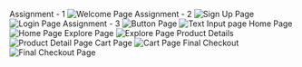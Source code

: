 Assignment - 1
![Welcome Page](https://github.com/SiddharthBibhar/React-Native-Mob/assets/94549376/60530983-9207-4e9f-8e9e-74dd19ef662c)
Assignment - 2
![Sign Up Page](https://github.com/SiddharthBibhar/React-Native-Mob/assets/94549376/d126a2e8-f078-4bcb-8d0a-9e7322db3903)
![Login Page](https://github.com/SiddharthBibhar/React-Native-Mob/assets/94549376/47383c9a-0548-427b-826d-e86ab967e1ee)
Assignment - 3
![Button Page](https://github.com/SiddharthBibhar/React-Native-Mob/assets/94549376/5624742b-8dbe-40a8-8ac5-4241d345379f)
![Text Input page](https://github.com/SiddharthBibhar/React-Native-Mob/assets/94549376/113e58a5-fb91-452d-a1e0-8d2b9b5530a3)
Home Page
![Home Page](https://github.com/SiddharthBibhar/React-Native-Mob/assets/94549376/b757b86d-28ce-4da2-9756-c1c6bcc1b277)
Explore Page
![Explore Page](https://github.com/SiddharthBibhar/React-Native-Mob/assets/94549376/d7ffb773-19f1-41a7-b2a7-0a9c7acf9e9f)
Product Details
![Product Detail Page](https://github.com/SiddharthBibhar/React-Native-Mob/assets/94549376/41e06ac5-3a7b-40ed-88c3-df460d81e295)
Cart Page
![Cart Page](https://github.com/SiddharthBibhar/React-Native-Mob/assets/94549376/0f26ed6a-e54e-40f0-999a-baade5f00ccb)
Final Checkout
![Final Checkout Page](https://github.com/SiddharthBibhar/React-Native-Mob/assets/94549376/82ab9ea5-1850-4370-8965-11a1e233c7be)


